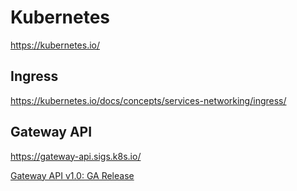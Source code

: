 # Kubernetes

<https://kubernetes.io/>

## Ingress

<https://kubernetes.io/docs/concepts/services-networking/ingress/>

## Gateway API

<https://gateway-api.sigs.k8s.io/>

[Gateway API v1.0: GA Release](https://kubernetes.io/blog/2023/10/31/gateway-api-ga/)
